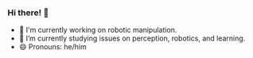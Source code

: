 ### Hi there! 👋

- 🔭 I'm currently working on robotic manipulation.
- 🌱 I’m currently studying issues on perception, robotics, and learning.
- 😄 Pronouns: he/him
<!--
**spacesofspace/spacesofspace** is a ✨ _special_ ✨ repository because its `README.md` (this file) appears on your GitHub profile.

Here are some ideas to get you started:

- 🔭 I’m currently working on ...
- 🌱 I’m currently learning ...
- 👯 I’m looking to collaborate on ...
- 🤔 I’m looking for help with ...
- 💬 Ask me about ...
- 📫 How to reach me: ...
- 😄 Pronouns: ...
- ⚡ Fun fact: ...
-->
